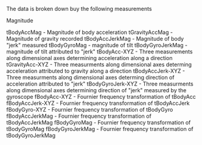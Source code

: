 The data is broken down buy the following measurements 

Magnitude

tBodyAccMag - Magnitude of body acceleration
tGravityAccMag - Magnitude of gravity recorded
tBodyAccJerkMag - Magnitude of body "jerk" measured
tBodyGyroMag - magnitude of tilt
tBodyGyroJerkMag - magnitude of tilt attributed to "jerk"
tBodyAcc-XYZ - Three measurements along dimensional axes determining acceleration along a direction
tGravityAcc-XYZ - Three measurments along dimensional axes determing acceleration attributed to gravity along a direction
tBodyAccJerk-XYZ - Three measurments along dimensional axes determing direction of acceleration attributed to "jerk"
tBodyGyroJerk-XYZ - Three measurments along dimensional axes determining direction of "jerk" measured by the gyroscope
fBodyAcc-XYZ - Fournier frequency transformation of tBodyAcc
fBodyAccJerk-XYZ - Fournier frequency transformation of tBodyAccJerk
fBodyGyro-XYZ - Fournier frequency transformation of tBodyGyro
fBodyAccJerkMag - Fournier frequency transformation of tBodyAccJerkMag
fBodyGyroMag - Fournier frequency transformation of tBodyGyroMag
fBodyGyroJerkMag - Fournier frequency transformation of tBodyGyroJerkMag
